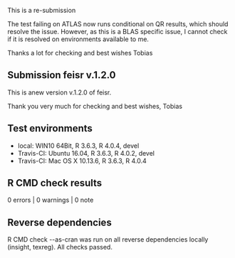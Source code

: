 This is a re-submission

The test failing on ATLAS now runs conditional on QR results, which should resolve the issue.
However, as this is a BLAS specific issue, I cannot check if it is resolved on environments available to me.

Thanks a lot for checking and best wishes
Tobias

## Submission feisr v.1.2.0
This is anew version v.1.2.0 of feisr.

Thank you very much for checking and best wishes, 
Tobias

## Test environments
* local: WIN10 64Bit, R 3.6.3, R 4.0.4, devel
* Travis-CI: Ubuntu 16.04, R 3.6.3, R 4.0.2, devel
* Travis-CI: Mac OS X 10.13.6, R 3.6.3, R 4.0.4

## R CMD check results

0 errors | 0 warnings | 0 note

## Reverse dependencies

R CMD check --as-cran was run on all reverse dependencies locally (insight, texreg). All checks passed.
